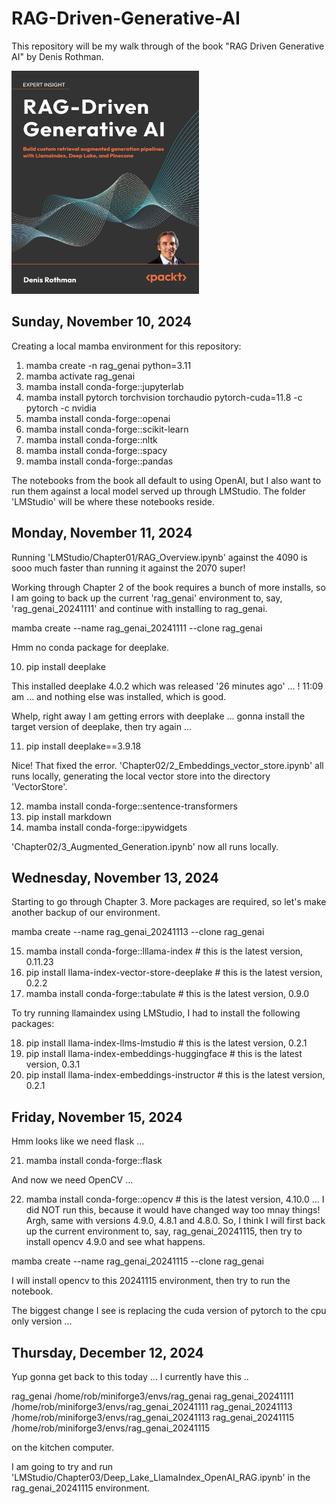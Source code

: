# RAG-Driven-Generative-AI

This repository will be my walk through of the book "RAG Driven Generative AI" by Denis Rothman.

<img src="images/RAG_GENAI.png" alt="RAG Driven Generative AI" width="300">

## Sunday, November 10, 2024

Creating a local mamba environment for this repository:

 1) mamba create -n rag_genai python=3.11
 2) mamba activate rag_genai
 3) mamba install conda-forge::jupyterlab
 4) mamba install pytorch torchvision torchaudio pytorch-cuda=11.8 -c pytorch -c nvidia
 5) mamba install conda-forge::openai
 6) mamba install conda-forge::scikit-learn
 7) mamba install conda-forge::nltk
 8) mamba install conda-forge::spacy
 9) mamba install conda-forge::pandas

The notebooks from the book all default to using OpenAI, but I also want to run them against a local model served up through LMStudio. The folder 'LMStudio' will be where these notebooks reside. 

## Monday, November 11, 2024

Running 'LMStudio/Chapter01/RAG_Overview.ipynb' against the 4090 is sooo much faster than running it against the 2070 super!

Working through Chapter 2 of the book requires a bunch of more installs, so I am going to back up the current 'rag_genai' environment to, say, 'rag_genai_20241111' and continue with installing to rag_genai.

mamba create --name rag_genai_20241111 --clone rag_genai

Hmm no conda package for deeplake.

10) pip install deeplake

This installed deeplake 4.0.2 which was released '26 minutes ago' ... ! 11:09 am ... and nothing else was installed, which is good.

Whelp, right away I am getting errors with deeplake ... gonna install the target version of deeplake, then try again ... 

11) pip install deeplake==3.9.18 

Nice! That fixed the error. 'Chapter02/2_Embeddings_vector_store.ipynb' all runs locally, generating the local vector store into the directory 'VectorStore'.

12) mamba install conda-forge::sentence-transformers
13) pip install markdown
14) mamba install conda-forge::ipywidgets

'Chapter02/3_Augmented_Generation.ipynb' now all runs locally.

## Wednesday, November 13, 2024

Starting to go through Chapter 3. More packages are required, so let's make another backup of our environment. 

mamba create --name rag_genai_20241113 --clone rag_genai

 15) mamba install conda-forge::lllama-index  # this is the latest version, 0.11.23
 16) pip install llama-index-vector-store-deeplake  # this is the latest version, 0.2.2
 17) mamba install conda-forge::tabulate # this is the latest version, 0.9.0

To try running llamaindex using LMStudio, I had to install the following packages:

 18) pip install llama-index-llms-lmstudio  # this is the latest version, 0.2.1
 19) pip install llama-index-embeddings-huggingface # this is the latest version, 0.3.1
 20) pip install llama-index-embeddings-instructor # this is the latest version, 0.2.1

 ## Friday, November 15, 2024

 Hmm looks like we need flask ...

  21) mamba install conda-forge::flask

  And now we need OpenCV ...

  22) mamba install conda-forge::opencv # this is the latest version, 4.10.0 ... I did NOT run this, because it would have changed way too mnay things! Argh, same with versions 4.9.0, 4.8.1 and 4.8.0. So, I think I will first back up the current environment to, say, rag_genai_20241115, then try to install opencv 4.9.0 and see what happens.

  mamba create --name rag_genai_20241115 --clone rag_genai

I will install opencv to this 20241115 environment, then try to run the notebook.

The biggest change I see is replacing the cuda version of pytorch to the cpu only version ... 

## Thursday, December 12, 2024

Yup gonna get back to this today ... I currently have this ..

  rag_genai                /home/rob/miniforge3/envs/rag_genai
  rag_genai_20241111       /home/rob/miniforge3/envs/rag_genai_20241111
  rag_genai_20241113       /home/rob/miniforge3/envs/rag_genai_20241113
  rag_genai_20241115       /home/rob/miniforge3/envs/rag_genai_20241115

on the kitchen computer. 

I am going to try and run 'LMStudio/Chapter03/Deep_Lake_LlamaIndex_OpenAI_RAG.ipynb' in the rag_genai_20241115 environment.
